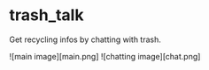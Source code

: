# trash_talk

Get recycling infos by chatting with trash.

![main image][main.png]
![chatting image][chat.png]
